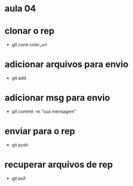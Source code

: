 # aula 04

# clonar o rep
- git cone colar_url

# adicionar arquivos para envio
- git add .

# adicionar msg para envio 
- git commit -m "sua mensagem"

# enviar para o rep
- git push

# recuperar arquivos de rep
- git pull

